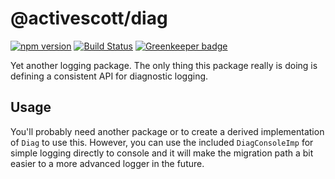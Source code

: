 # @activescott/diag

[![npm version](https://badge.fury.io/js/%40activescott%2Fdiag.svg)](https://www.npmjs.com/package/@activescott/diag)
[![Build Status](https://github.com/activescott/diag/workflows/main/badge.svg)](https://github.com/activescott/diag/actions)
[![Greenkeeper badge](https://badges.greenkeeper.io/activescott/diag.svg)](https://greenkeeper.io/)

Yet another logging package. The only thing this package really is doing is defining a consistent API for diagnostic logging.

## Usage

You'll probably need another package or to create a derived implementation of `Diag` to use this. However, you can use the included `DiagConsoleImp` for simple logging directly to console and it will make the migration path a bit easier to a more advanced logger in the future.
